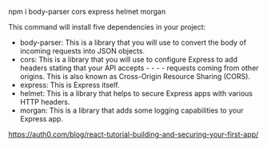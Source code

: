 npm i body-parser cors express helmet morgan

This command will install five dependencies in your project:

- body-parser: This is a library that you will use to convert the body of incoming requests into JSON objects.
- cors: This is a library that you will use to configure Express to add headers stating that your API accepts - - - - requests coming from other origins. This is also known as Cross-Origin Resource Sharing (CORS).
- express: This is Express itself.
- helmet: This is a library that helps to secure Express apps with various HTTP headers.
- morgan: This is a library that adds some logging capabilities to your Express app.

https://auth0.com/blog/react-tutorial-building-and-securing-your-first-app/